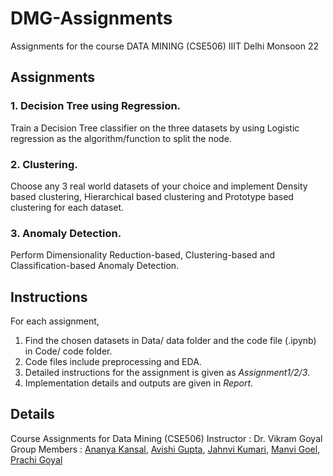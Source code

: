 # DMG-Assignments
Assignments for the course DATA MINING (CSE506) IIIT Delhi Monsoon 22

## Assignments
### 1. Decision Tree using Regression. 
Train a Decision Tree classifier on the three datasets by using Logistic regression as the algorithm/function to split the node. 

### 2. Clustering.
Choose any 3 real world datasets of your choice and implement Density based clustering, Hierarchical based clustering and Prototype based clustering for each dataset.

### 3. Anomaly Detection.
Perform Dimensionality Reduction-based, Clustering-based and Classification-based Anomaly Detection.

## Instructions
For each assignment,
1. Find the chosen datasets in Data/ data folder and the code file (.ipynb) in Code/ code folder. 
2. Code files include preprocessing and EDA.
3. Detailed instructions for the assignment is given as *Assignment1/2/3*.
4. Implementation details and outputs are given in *Report*.

## Details
Course Assignments for Data Mining (CSE506) 
Instructor : Dr. Vikram Goyal
Group Members : [Ananya Kansal](https://github.com/Ananya-Kan), [Avishi Gupta](https://github.com/avgupt), [Jahnvi Kumari](https://github.com/Jahnvi13), [Manvi Goel](https://github.com/ManviGoel26), [Prachi Goyal]()


